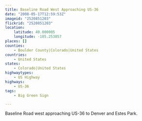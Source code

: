 ```yaml
---
title: Baseline Road West Approaching US-36
date: "2008-05-17T12:59:53Z"
imageid: "2520851203"
flickrid: "2520851203"
location:
    latitude: 40.000005
    longitude: -105.253857
places: []
counties:
    - Boulder County|Colorado|United States
countries:
    - United States
states:
    - Colorado|United States
highwaytypes:
    - US Highway
highways:
    - US-36
tags:
    - Big Green Sign

---
```

Baseline Road west approaching US-36 to Denver and Estes Park.